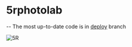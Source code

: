 # 5rphotolab

-- The most up-to-date code is in [deploy]([url](https://github.com/5RPhotoLab-Website/5rphotolab/tree/deploy)) branch

![5R](https://github.com/5RPhotoLab-Website/5rphotolab/assets/72937387/3cc57309-83f9-413e-86cc-ffc5b2335087)
